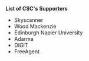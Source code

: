 **List of CSC's Supporters**
- Skyscanner
- Wood Mackenzie
- Edinburgh Napier University
- Adarma
- DIGIT
- FreeAgent
